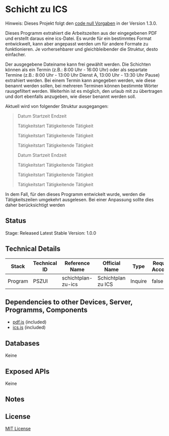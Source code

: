# Schicht zu ICS

Hinweis: Dieses Projekt folgt den [code null Vorgaben](https://github.com/code-null/organization/blob/main/guidelines.md) in der Version 1.3.0.

Dieses Programm extrahiert die Arbeitszeiten aus der eingegebenen PDF und erstellt daraus eine ics-Datei. Es wurde für ein bestimmtes Format entwickwelt, kann aber angepasst werden um für andere Formate zu funktionieren. Je vorhersehbarer und gleichbleibender die Struktur, desto einfacher.

Der ausgegebene Dateiname kann frei gewählt werden. Die Schichten können als ein Termin (z.B.: 8:00 Uhr - 16:00 Uhr) oder als separtate Termine (z.B.: 8:00 Uhr - 13:00 Uhr Dienst A, 13:00 Uhr - 13:30 Uhr Pause) extrahiert werden. Bei einem Termin kann angegeben werden, wie diese benannt werden sollen, bei mehreren Terminen können bestimmte Wörter rausgefiltert werden. Weiterhin ist es möglich, den urlaub mit zu übertragen und dort ebenfalls anzugeben, wie dieser benannt werden soll.

Aktuell wird von folgender Struktur ausgegangen:

> Datum Startzeit Endzeit
>
> Tätigkeitstart Tätigkeitende Tätigkeit
>
> Tätigkeitstart Tätigkeitende Tätigkeit
>
> Tätigkeitstart Tätigkeitende Tätigkeit
>
> Datum Startzeit Endzeit
>
> Tätigkeitstart Tätigkeitende Tätigkeit
>
> Tätigkeitstart Tätigkeitende Tätigkeit
>
> Tätigkeitstart Tätigkeitende Tätigkeit

In dem Fall, für den dieses Programm entwickelt wurde, werden die Tätigkeitszeilen umgekehrt ausgelesen. Bei einer Anpassung sollte dies daher berücksichtigt werden

## Status

Stage: Released
Latest Stable Version: 1.0.0

## Technical Details

| Stack   | Technical ID | Reference Name     | Official Name      | Type    | Requires Accounts | Technology      |
| ------- | ------------ | ------------------ | ------------------ | ------- | ----------------- | --------------- |
| Program | PSZUI        | schichtplan-zu-ics | Schichtplan zu ICS | Inquire | false             | HTML, CSS, POJS |

## Dependencies to other Devices, Server, Programms, Components

- [pdf.js](https://github.com/mozilla/pdf.js) (included)
- [ics.js](https://github.com/nwcell/ics.js) (included)

## Databases

Keine

## Exposed APIs

Keine

## Notes

## License

[MIT License](https://github.com/Hollow-Ego/schichtplan-zu-ics/blob/main/LICENSE)
